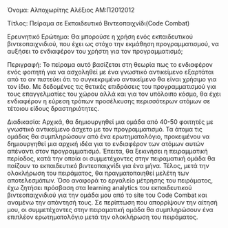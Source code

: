 Όνομα: Αλποχωρίτης Αλέξιος
ΑΜ:Π2012012

Τίτλος: Πείραμα σε Εκπαιδευτικό Βιντεοπαιχνίδι(Code Combat)

Ερευνητικό Ερώτημα: Θα μπορούσε η χρήση ενός εκπαιδευτικού βιντεοπαιχνιδιού, που έχει ως στόχο την εκμάθηση προγραμματισμού, να αυξήσει το ενδιαφέρον του χρήστη για τον προγραμματισμό;

Περιγραφή: Το πείραμα αυτό βασίζεται στη θεωρία πως το ενδιαφέρον ενός φοιτητή για να ασχοληθεί με ένα γνωστικό αντικείμενο εξαρτάται από το αν πιστεύει ότι το συγκεκριμένο αντικείμενο θα είναι χρήσιμο για τον ίδιο. Με δεδομένες τις θετικές επιδράσεις του προγραμματισμού για τους επαγγελματίες του χώρου αλλά και για τον υπόλοιπο κόσμο, θα έχει ενδιαφέρον η εύρεση τρόπων προσέλκυσης περισσότερων ατόμων σε τέτοιου είδους δραστηριότητες.

Διαδικασία: Αρχικά, θα δημιουργηθεί μια ομάδα από 40-50 φοιτητές με γνωστικό αντικείμενο άσχετο με τον προγραμματισμό. Τα άτομα τις ομάδας θα συμπληρώσουν από ένα ερωτηματολόγιο, προκειμένου να δημιουργηθεί μια αρχική ιδέα για το ενδιαφέρον των ατόμων αυτών απέναντι στον προγραμματισμό. Έπειτα, θα ξεκινήσει η πειραμματική περίοδος, κατά την οποία οι συμμετέχοντες στην πειραματική ομάδα θα παίζουν το εκπαιδευτικό βιντεοπαιχνίδι για ένα μήνα. Τέλος, μετά την ολοκλήρωση του πειράματος, θα πραγματοποιηθεί μελέτη των αποτελεσμάτων.
Όσο αναφορά το εργαλείο μέτρησης του πειράματος, έχω ζητήσει πρόσβαση στα learning analytics του εκπαιδευτικού βιντεοπαιχνιδιού για την ομάδα μου από το site του Code Combat και αναμένω την απάντησή τους. Σε περίπτωση που απορρίψουν την αίτησή μου, οι συμμετέχοντες στην πειραματική ομάδα θα συμπληρώσουν ένα επιπλέον ερωτηματολόγιο μετά την ολοκλήρωση του πειράματος.
